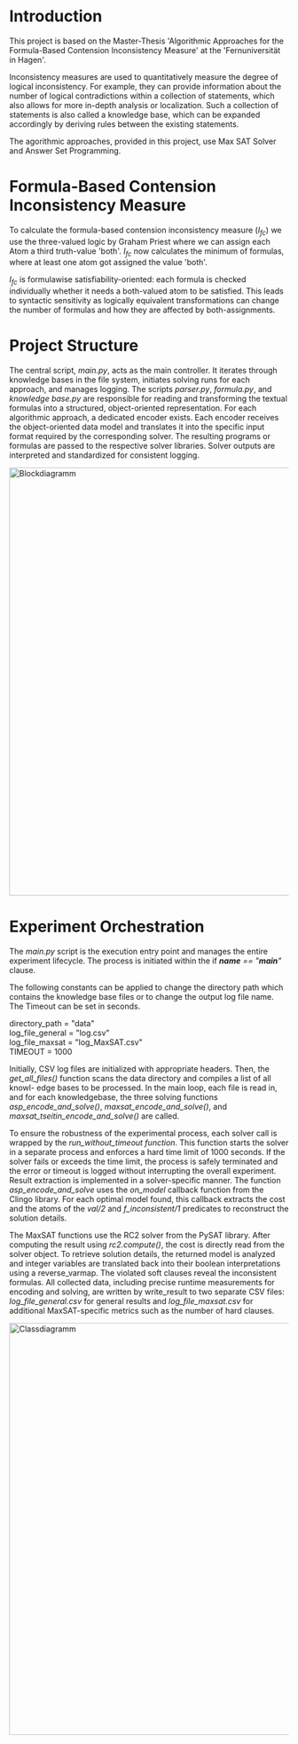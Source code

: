 # Introduction

This project is based on the Master-Thesis 'Algorithmic Approaches for the Formula-Based Contension Inconsistency Measure' at the 'Fernuniversität in Hagen'.

Inconsistency measures are used to quantitatively measure the degree of logical inconsistency. 
For example, they can provide information about the number of logical contradictions within a collection of statements, which also allows for more in-depth analysis or localization. 
Such a collection of statements is also called a knowledge base, which can be expanded accordingly by deriving rules between the existing statements.

The agorithmic approaches, provided in this project, use Max SAT Solver and Answer Set Programming.

# Formula-Based Contension Inconsistency Measure

To calculate the formula-based contension inconsistency measure ($I_{fc}$) we use the three-valued logic by Graham Priest where we can assign each Atom a third truth-value 'both'.
$I_{fc}$ now calculates the minimum of formulas, where at least one atom got assigned the value 'both'.

$I_{fc}$ is formulawise satisfiability-oriented: each formula is checked individually whether it needs a both-valued atom to be satisfied. This leads to syntactic sensitivity as logically equivalent transformations can change the number of formulas and how they are affected by both-assignments.

# Project Structure

The central script, *main.py*, acts as the main controller. It iterates through knowledge bases in the file system, initiates solving runs for each approach, and manages logging. The scripts *parser.py*, *formula.py*, and *knowledge base.py* are responsible for reading and transforming the textual formulas into a structured, object-oriented representation. For each algorithmic approach, a dedicated encoder exists. Each encoder receives the object-oriented data model and translates it into the specific input format required by the corresponding solver. The resulting programs or formulas are passed to the respective solver libraries. Solver outputs are interpreted and standardized for consistent logging.

<img width="522" height="772" alt="Blockdiagramm" src="https://github.com/user-attachments/assets/a056342a-a59f-49d5-91bd-3d05951d9a6a" />

# Experiment Orchestration


The *main.py* script is the execution entry point and manages the entire experiment lifecycle. The process is initiated within the if *__name__ == "__main__"* clause.

The following constants can be applied to change the directory path which contains the knowledge base files or to change the output log file name. The Timeout can be set in seconds.

directory_path = "data"  
log_file_general = "log.csv"  
log_file_maxsat = "log_MaxSAT.csv"  
TIMEOUT = 1000  

Initially, CSV log files are initialized with appropriate headers. Then, the *get_all_files()* function scans the data directory and compiles a list of all knowl-
edge bases to be processed. In the main loop, each file is read in, and for each knowledgebase, the three solving functions *asp_encode_and_solve()*, *maxsat_encode_and_solve()*, and *maxsat_tseitin_encode_and_solve()* are called.

To ensure the robustness of the experimental process, each solver call is wrapped by the *run_without_timeout function*. This function starts the solver in a separate process and enforces a hard time limit of 1000 seconds. 
If the solver fails or exceeds the time limit, the process is safely terminated and the error or timeout is logged without interrupting the overall experiment.
Result extraction is implemented in a solver-specific manner. 
The function *asp_encode_and_solve* uses the *on_model* callback function from the Clingo library. 
For each optimal model found, this callback extracts the cost and the atoms of the *val/2* and *f_inconsistent/1* predicates to reconstruct the solution details.

The MaxSAT functions use the RC2 solver from the PySAT library. 
After computing the result using *rc2.compute()*, the cost is directly read from the solver object. 
To retrieve solution details, the returned model is analyzed and integer variables are translated back into their boolean interpretations using a reverse_varmap. 
The violated soft clauses reveal the inconsistent formulas.
All collected data, including precise runtime measurements for encoding and solving, are written by write_result to two separate CSV files: *log_file_general.csv* for general results and *log_file_maxsat.csv* for additional MaxSAT-specific metrics such as the number of hard clauses.

<img width="720" height="743" alt="Classdiagramm" src="https://github.com/user-attachments/assets/be730ae6-a4fa-4444-9dfb-5b703933d818" />
